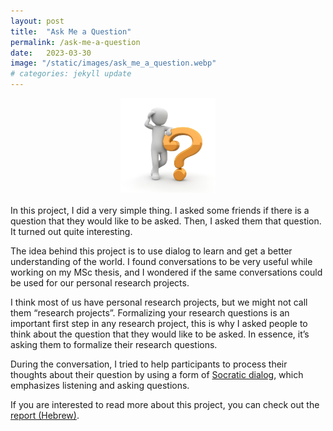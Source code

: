 ```yaml
---
layout: post
title:  "Ask Me a Question"
permalink: /ask-me-a-question
date:   2023-03-30 
image: "/static/images/ask_me_a_question.webp"
# categories: jekyll update
---
```

<center><img src="/static/images/ask_me_a_question.webp" width="30%" height="auto"></center>
<br>
In this project, I did a very simple thing. I asked some friends if there is a question that they would like to be asked. Then, I asked them that question. It turned out quite interesting.

The idea behind this project is to use dialog to learn and get a better understanding of the world. I found conversations to be very useful while working on my MSc thesis, and I wondered if the same conversations could be used for our personal research projects. 

I think most of us have personal research projects, but we might not call them “research projects”. Formalizing your research questions is an important first step in any research project, this is why I asked people to think about the question that they would like to be asked. In essence, it’s asking them to formalize their research questions.

During the conversation, I tried to help participants to process their thoughts about their question by using a form of [Socratic dialog](https://en.wikipedia.org/wiki/Socratic_dialogue), which emphasizes listening and asking questions.

If you are interested to read more about this project, you can check out the [report (Hebrew)](/static/pdfs/ask_me_a_question_report.pdf). 
